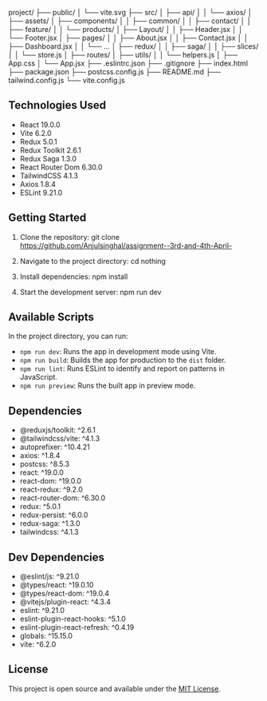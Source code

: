 project/
├── public/
│   └── vite.svg
├── src/
│   ├── api/
│   │   └── axios/
│   ├── assets/
│   ├── components/
│   │   ├── common/
│   │   ├── contact/
│   │   ├── feature/
│   │   └── products/
│   ├── Layout/
│   │   ├── Header.jsx
│   │   └── Footer.jsx
│   ├── pages/
│   │   ├── About.jsx
│   │   ├── Contact.jsx
│   │   ├── Dashboard.jsx
│   │   └── ...
│   ├── redux/
│   │   ├── saga/
│   │   ├── slices/
│   │   └── store.js
│   ├── routes/
│   ├── utils/
│   │   └── helpers.js
│   ├── App.css
│   └── App.jsx
├── .eslintrc.json
├── .gitignore
├── index.html
├── package.json
├── postcss.config.js
├── README.md
├── tailwind.config.js
└── vite.config.js

## Technologies Used

- React 19.0.0
- Vite 6.2.0
- Redux 5.0.1
- Redux Toolkit 2.6.1
- Redux Saga 1.3.0
- React Router Dom 6.30.0
- TailwindCSS 4.1.3
- Axios 1.8.4
- ESLint 9.21.0

## Getting Started

1. Clone the repository:
   git clone https://github.com/Anjulsinghal/assignment--3rd-and-4th-April-

2. Navigate to the project directory:
   cd nothing

3. Install dependencies:
   npm install

4. Start the development server:
   npm run dev
## Available Scripts

In the project directory, you can run:

- `npm run dev`: Runs the app in development mode using Vite.
- `npm run build`: Builds the app for production to the `dist` folder.
- `npm run lint`: Runs ESLint to identify and report on patterns in JavaScript.
- `npm run preview`: Runs the built app in preview mode.

## Dependencies

- @reduxjs/toolkit: ^2.6.1
- @tailwindcss/vite: ^4.1.3
- autoprefixer: ^10.4.21
- axios: ^1.8.4
- postcss: ^8.5.3
- react: ^19.0.0
- react-dom: ^19.0.0
- react-redux: ^9.2.0
- react-router-dom: ^6.30.0
- redux: ^5.0.1
- redux-persist: ^6.0.0
- redux-saga: ^1.3.0
- tailwindcss: ^4.1.3

## Dev Dependencies

- @eslint/js: ^9.21.0
- @types/react: ^19.0.10
- @types/react-dom: ^19.0.4
- @vitejs/plugin-react: ^4.3.4
- eslint: ^9.21.0
- eslint-plugin-react-hooks: ^5.1.0
- eslint-plugin-react-refresh: ^0.4.19
- globals: ^15.15.0
- vite: ^6.2.0

## License

This project is open source and available under the [MIT License](LICENSE).